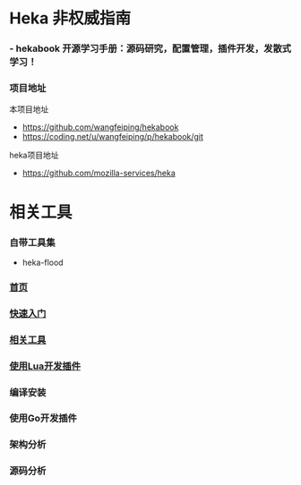 # Heka 非权威指南

### - hekabook 开源学习手册：源码研究，配置管理，插件开发，发散式学习！

### 项目地址

本项目地址

* https://github.com/wangfeiping/hekabook
* https://coding.net/u/wangfeiping/p/hekabook/git

heka项目地址

* https://github.com/mozilla-services/heka

# 相关工具

### 自带工具集

+ heka-flood



### [首页](../README.md "首页")
### [快速入门](./getting_started.md "快速入门")
### [相关工具](./tools.md "相关工具")
### [使用Lua开发插件](./lua_sandbox.md "使用Lua开发插件")
### 编译安装
### 使用Go开发插件
### 架构分析
### 源码分析